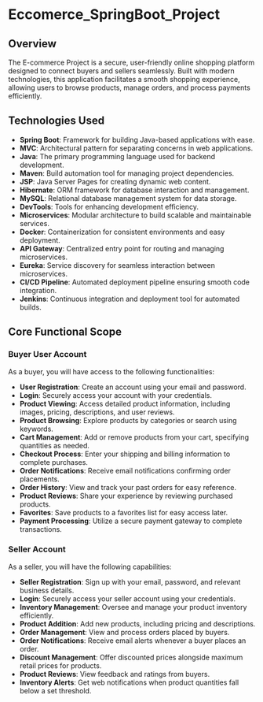 # Eccomerce_SpringBoot_Project

## Overview
The E-commerce Project is a secure, user-friendly online shopping platform designed to connect buyers and sellers seamlessly. Built with modern technologies, this application facilitates a smooth shopping experience, allowing users to browse products, manage orders, and process payments efficiently.

## Technologies Used
- **Spring Boot**: Framework for building Java-based applications with ease.
- **MVC**: Architectural pattern for separating concerns in web applications.
- **Java**: The primary programming language used for backend development.
- **Maven**: Build automation tool for managing project dependencies.
- **JSP**: Java Server Pages for creating dynamic web content.
- **Hibernate**: ORM framework for database interaction and management.
- **MySQL**: Relational database management system for data storage.
- **DevTools**: Tools for enhancing development efficiency.
- **Microservices**: Modular architecture to build scalable and maintainable services.
- **Docker**: Containerization for consistent environments and easy deployment.
- **API Gateway**: Centralized entry point for routing and managing microservices.
- **Eureka**: Service discovery for seamless interaction between microservices.
- **CI/CD Pipeline**: Automated deployment pipeline ensuring smooth code integration.
- **Jenkins**: Continuous integration and deployment tool for automated builds.

## Core Functional Scope

### Buyer User Account
As a buyer, you will have access to the following functionalities:
- **User Registration**: Create an account using your email and password.
- **Login**: Securely access your account with your credentials.
- **Product Viewing**: Access detailed product information, including images, pricing, descriptions, and user reviews.
- **Product Browsing**: Explore products by categories or search using keywords.
- **Cart Management**: Add or remove products from your cart, specifying quantities as needed.
- **Checkout Process**: Enter your shipping and billing information to complete purchases.
- **Order Notifications**: Receive email notifications confirming order placements.
- **Order History**: View and track your past orders for easy reference.
- **Product Reviews**: Share your experience by reviewing purchased products.
- **Favorites**: Save products to a favorites list for easy access later.
- **Payment Processing**: Utilize a secure payment gateway to complete transactions.

### Seller Account
As a seller, you will have the following capabilities:
- **Seller Registration**: Sign up with your email, password, and relevant business details.
- **Login**: Securely access your seller account using your credentials.
- **Inventory Management**: Oversee and manage your product inventory efficiently.
- **Product Addition**: Add new products, including pricing and descriptions.
- **Order Management**: View and process orders placed by buyers.
- **Order Notifications**: Receive email alerts whenever a buyer places an order.
- **Discount Management**: Offer discounted prices alongside maximum retail prices for products.
- **Product Reviews**: View feedback and ratings from buyers.
- **Inventory Alerts**: Get web notifications when product quantities fall below a set threshold.
